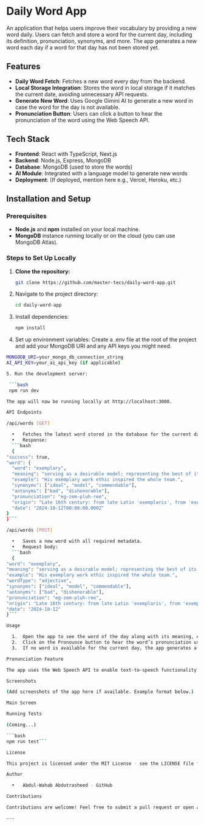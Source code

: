 # Daily Word App

An application that helps users improve their vocabulary by providing a new word daily. Users can fetch and store a word for the current day, including its definition, pronunciation, synonyms, and more. The app generates a new word each day if a word for that day has not been stored yet.

## Features

- **Daily Word Fetch**: Fetches a new word every day from the backend.
- **Local Storage Integration**: Stores the word in local storage if it matches the current date, avoiding unnecessary API requests.
- **Generate New Word**: Uses Google Gimini AI to generate a new word in case the word for the day is not available.
- **Pronunciation Button**: Users can click a button to hear the pronunciation of the word using the Web Speech API.

## Tech Stack

- **Frontend**: React with TypeScript, Next.js
- **Backend**: Node.js, Express, MongoDB
- **Database**: MongoDB (used to store the words)
- **AI Module**: Integrated with a language model to generate new words
- **Deployment**: (If deployed, mention here e.g., Vercel, Heroku, etc.)

## Installation and Setup

### Prerequisites

- **Node.js** and **npm** installed on your local machine.
- **MongoDB** instance running locally or on the cloud (you can use MongoDB Atlas).

### Steps to Set Up Locally

1. **Clone the repository:**

   ```bash
   git clone https://github.com/master-tecs/daily-word-app.git

2. Navigate to the project directory:
   
    ```bash
    cd daily-word-app
    
3. 	Install dependencies:
   
    ```bash
    npm install
    
4. 	Set up environment variables:
  Create a .env file at the root of the project and add your MongoDB URI and any API keys you might need.

  ```bash
  MONGODB_URI=your_mongo_db_connection_string
  AI_API_KEY=your_ai_api_key (if applicable)

5. Run the development server:

   ```bash
   npm run dev

The app will now be running locally at http://localhost:3000.

API Endpoints

/api/words [GET]

	•	Fetches the latest word stored in the database for the current day.
	•	Response:
    ```bash
    {
  "success": true,
  "word": {
    "word": "exemplary",
    "meaning": "serving as a desirable model; representing the best of its kind.",
    "example": "His exemplary work ethic inspired the whole team.",
    "synonyms": ["ideal", "model", "commendable"],
    "antonyms": ["bad", "dishonorable"],
    "pronunciation": "eg-zem-pluh-ree",
    "origin": "Late 16th century: from late Latin 'exemplaris', from 'exemplum' meaning 'example'.",
    "date": "2024-10-12T00:00:00.000Z"
  }
}```

/api/words [POST]

	•	Saves a new word with all required metadata.
	•	Request body:
    ```bash
    {
  "word": "exemplary",
  "meaning": "serving as a desirable model; representing the best of its kind.",
  "example": "His exemplary work ethic inspired the whole team.",
  "wordType": "adjective",
  "synonyms": ["ideal", "model", "commendable"],
  "antonyms": ["bad", "dishonorable"],
  "pronunciation": "eg-zem-pluh-ree",
  "origin": "Late 16th century: from late Latin 'exemplaris', from 'exemplum' meaning 'example'.",
  "date": "2024-10-12"
}```

Usage

	1.	Open the app to see the word of the day along with its meaning, example usage, synonyms, antonyms, and origin.
	2.	Click on the Pronounce button to hear the word’s pronunciation using the Web Speech API.
	3.	If no word is available for the current day, the app generates a new word and stores it.

Pronunciation Feature

The app uses the Web Speech API to enable text-to-speech functionality. When a user clicks on the pronunciation button, the app will pronounce the word out loud in the browser.

Screenshots

(Add screenshots of the app here if available. Example format below.)

Main Screen

Running Tests

(Coming...)

```bash
npm run test```

License

This project is licensed under the MIT License - see the LICENSE file for details.

Author

	•	Abdul-Wahab Abdutrasheed - GitHub

Contributions

Contributions are welcome! Feel free to submit a pull request or open an issue for suggestions or improvements.

---
